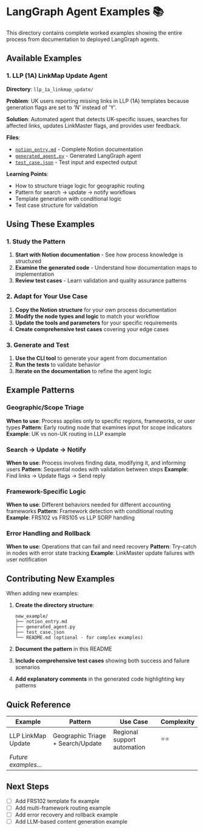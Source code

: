 # LangGraph Agent Examples 📚

This directory contains complete worked examples showing the entire process from documentation to deployed LangGraph agents.

## Available Examples

### 1. LLP (1A) LinkMap Update Agent

**Directory**: `llp_1a_linkmap_update/`

**Problem**: UK users reporting missing links in LLP (1A) templates because generation flags are set to 'N' instead of 'Y'.

**Solution**: Automated agent that detects UK-specific issues, searches for affected links, updates LinkMaster flags, and provides user feedback.

**Files**:
- [`notion_entry.md`](llp_1a_linkmap_update/notion_entry.md) - Complete Notion documentation
- [`generated_agent.py`](llp_1a_linkmap_update/generated_agent.py) - Generated LangGraph agent
- [`test_case.json`](llp_1a_linkmap_update/test_case.json) - Test input and expected output

**Learning Points**:
- How to structure triage logic for geographic routing
- Pattern for search → update → notify workflows
- Template generation with conditional logic
- Test case structure for validation

## Using These Examples

### 1. Study the Pattern
1. **Start with Notion documentation** - See how process knowledge is structured
2. **Examine the generated code** - Understand how documentation maps to implementation
3. **Review test cases** - Learn validation and quality assurance patterns

### 2. Adapt for Your Use Case
1. **Copy the Notion structure** for your own process documentation
2. **Modify the node types and logic** to match your workflow
3. **Update the tools and parameters** for your specific requirements
4. **Create comprehensive test cases** covering your edge cases

### 3. Generate and Test
1. **Use the CLI tool** to generate your agent from documentation
2. **Run the tests** to validate behavior
3. **Iterate on the documentation** to refine the agent logic

## Example Patterns

### Geographic/Scope Triage
**When to use**: Process applies only to specific regions, frameworks, or user types
**Pattern**: Early routing node that examines input for scope indicators
**Example**: UK vs non-UK routing in LLP example

### Search → Update → Notify
**When to use**: Process involves finding data, modifying it, and informing users
**Pattern**: Sequential nodes with validation between steps
**Example**: Find links → Update flags → Send reply

### Framework-Specific Logic
**When to use**: Different behaviors needed for different accounting frameworks
**Pattern**: Framework detection with conditional routing
**Example**: FRS102 vs FRS105 vs LLP SORP handling

### Error Handling and Rollback
**When to use**: Operations that can fail and need recovery
**Pattern**: Try-catch in nodes with error state tracking
**Example**: LinkMaster update failures with user notification

## Contributing New Examples

When adding new examples:

1. **Create the directory structure**:
   ```
   new_example/
   ├── notion_entry.md
   ├── generated_agent.py
   ├── test_case.json
   └── README.md (optional - for complex examples)
   ```

2. **Document the pattern** in this README
3. **Include comprehensive test cases** showing both success and failure scenarios
4. **Add explanatory comments** in the generated code highlighting key patterns

## Quick Reference

| Example | Pattern | Use Case | Complexity |
|---------|---------|----------|------------|
| LLP LinkMap Update | Geographic Triage + Search/Update | Regional support automation | ⭐⭐ |
| *Future examples...* | | | |

## Next Steps

- [ ] Add FRS102 template fix example
- [ ] Add multi-framework routing example
- [ ] Add error recovery and rollback example
- [ ] Add LLM-based content generation example
